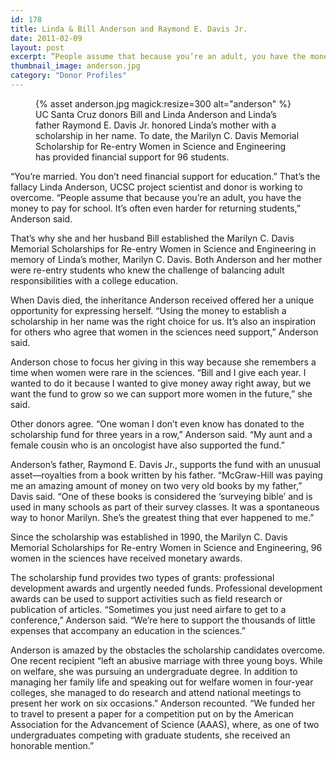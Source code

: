 ```yaml
---
id: 178
title: Linda & Bill Anderson and Raymond E. Davis Jr.
date: 2011-02-09
layout: post
excerpt: “People assume that because you’re an adult, you have the money to pay for school. It’s often even harder for returning students,” Anderson said.
thumbnail_image: anderson.jpg
category: "Donor Profiles"
---
```


<figure class="inline-image right">
{% asset anderson.jpg magick:resize=300 alt="anderson" %}
<figcaption>UC Santa Cruz donors Bill and Linda Anderson and Linda&#8217;s father Raymond E. Davis Jr. honored Linda&#8217;s mother with a scholarship in her name. To date, the Marilyn C. Davis Memorial Scholarship for Re-entry Women in Science and Engineering has provided financial support for 96 students.</figcaption>
</figure>

“You’re married. You don’t need financial support for education.” That’s the fallacy Linda Anderson, UCSC project scientist and donor is working to overcome. “People assume that because you’re an adult, you have the money to pay for school. It’s often even harder for returning students,” Anderson said.

That’s why she and her husband Bill established the Marilyn C. Davis Memorial Scholarships for Re-entry Women in Science and Engineering in memory of Linda’s mother, Marilyn C. Davis. Both Anderson and her mother were re-entry students who knew the challenge of balancing adult responsibilities with a college education.

When Davis died, the inheritance Anderson received offered her a unique opportunity for expressing herself. “Using the money to establish a scholarship in her name was the right choice for us. It’s also an inspiration for others who agree that women in the sciences need support,” Anderson said.

Anderson chose to focus her giving in this way because she remembers a time when women were rare in the sciences. “Bill and I give each year. I wanted to do it because I wanted to give money away right away, but we want the fund to grow so we can support more women in the future,” she said.

Other donors agree. “One woman I don’t even know has donated to the scholarship fund for three years in a row,” Anderson said. “My aunt and a female cousin who is an oncologist have also supported the fund.”

Anderson’s father, Raymond E. Davis Jr., supports the fund with an unusual asset—royalties from a book written by his father. “McGraw-Hill was paying me an amazing amount of money on two very old books by my father,” Davis said. “One of these books is considered the ‘surveying bible’ and is used in many schools as part of their survey classes. It was a spontaneous way to honor Marilyn. She’s the greatest thing that ever happened to me.”

Since the scholarship was established in 1990, the Marilyn C. Davis Memorial Scholarships for Re-entry Women in Science and Engineering, 96 women in the sciences have received monetary awards.

The scholarship fund provides two types of grants: professional development awards and urgently needed funds. Professional development awards can be used to support activities such as field research or publication of articles. “Sometimes you just need airfare to get to a conference,” Anderson said. “We’re here to support the thousands of little expenses that accompany an education in the sciences.”

Anderson is amazed by the obstacles the scholarship candidates overcome. One recent recipient “left an abusive marriage with three young boys. While on welfare, she was pursuing an undergraduate degree. In addition to managing her family life and speaking out for welfare women in four-year colleges, she managed to do research and attend national meetings to present her work on six occasions.” Anderson recounted. “We funded her to travel to present a paper for a competition put on by the American Association for the Advancement of Science (AAAS), where, as one of two undergraduates competing with graduate students, she received an honorable mention.”
